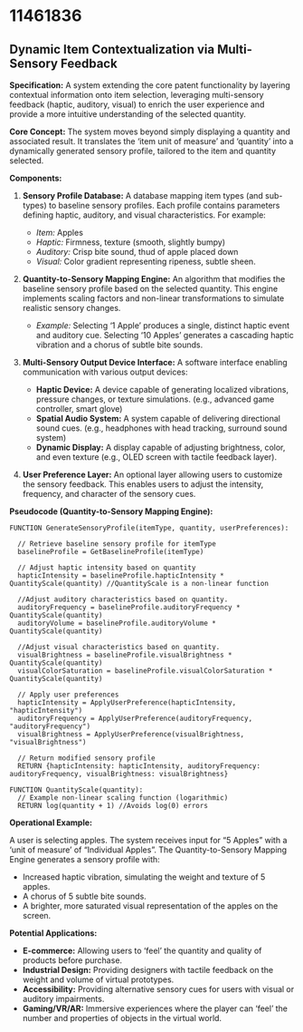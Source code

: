 # 11461836

## Dynamic Item Contextualization via Multi-Sensory Feedback

**Specification:** A system extending the core patent functionality by layering contextual information onto item selection, leveraging multi-sensory feedback (haptic, auditory, visual) to enrich the user experience and provide a more intuitive understanding of the selected quantity.

**Core Concept:**  The system moves beyond simply displaying a quantity and associated result. It translates the ‘item unit of measure’ and ‘quantity’ into a dynamically generated sensory profile, tailored to the item and quantity selected.

**Components:**

1.  **Sensory Profile Database:** A database mapping item types (and sub-types) to baseline sensory profiles.  Each profile contains parameters defining haptic, auditory, and visual characteristics.  For example:
    *   *Item:* Apples
    *   *Haptic:* Firmness, texture (smooth, slightly bumpy)
    *   *Auditory:* Crisp bite sound, thud of apple placed down
    *   *Visual:*  Color gradient representing ripeness, subtle sheen.

2.  **Quantity-to-Sensory Mapping Engine:** An algorithm that modifies the baseline sensory profile based on the selected quantity. This engine implements scaling factors and non-linear transformations to simulate realistic sensory changes.  
    *   *Example:*  Selecting ‘1 Apple’ produces a single, distinct haptic event and auditory cue.  Selecting ‘10 Apples’ generates a cascading haptic vibration and a chorus of subtle bite sounds.

3.  **Multi-Sensory Output Device Interface:**  A software interface enabling communication with various output devices:
    *   **Haptic Device:**  A device capable of generating localized vibrations, pressure changes, or texture simulations. (e.g., advanced game controller, smart glove)
    *   **Spatial Audio System:**  A system capable of delivering directional sound cues. (e.g., headphones with head tracking, surround sound system)
    *   **Dynamic Display:** A display capable of adjusting brightness, color, and even texture (e.g., OLED screen with tactile feedback layer).

4.  **User Preference Layer:** An optional layer allowing users to customize the sensory feedback.  This enables users to adjust the intensity, frequency, and character of the sensory cues.




**Pseudocode (Quantity-to-Sensory Mapping Engine):**

```
FUNCTION GenerateSensoryProfile(itemType, quantity, userPreferences):

  // Retrieve baseline sensory profile for itemType
  baselineProfile = GetBaselineProfile(itemType)

  // Adjust haptic intensity based on quantity
  hapticIntensity = baselineProfile.hapticIntensity * QuantityScale(quantity) //QuantityScale is a non-linear function
  
  //Adjust auditory characteristics based on quantity.
  auditoryFrequency = baselineProfile.auditoryFrequency * QuantityScale(quantity)
  auditoryVolume = baselineProfile.auditoryVolume * QuantityScale(quantity)

  //Adjust visual characteristics based on quantity.
  visualBrightness = baselineProfile.visualBrightness * QuantityScale(quantity)
  visualColorSaturation = baselineProfile.visualColorSaturation * QuantityScale(quantity)
  
  // Apply user preferences
  hapticIntensity = ApplyUserPreference(hapticIntensity, "hapticIntensity")
  auditoryFrequency = ApplyUserPreference(auditoryFrequency, "auditoryFrequency")
  visualBrightness = ApplyUserPreference(visualBrightness, "visualBrightness")

  // Return modified sensory profile
  RETURN {hapticIntensity: hapticIntensity, auditoryFrequency: auditoryFrequency, visualBrightness: visualBrightness}

FUNCTION QuantityScale(quantity):
  // Example non-linear scaling function (logarithmic)
  RETURN log(quantity + 1) //Avoids log(0) errors
```

**Operational Example:**

A user is selecting apples. The system receives input for “5 Apples” with a ‘unit of measure’ of “Individual Apples”.  The Quantity-to-Sensory Mapping Engine generates a sensory profile with:

*   Increased haptic vibration, simulating the weight and texture of 5 apples.
*   A chorus of 5 subtle bite sounds.
*   A brighter, more saturated visual representation of the apples on the screen.



**Potential Applications:**

*   **E-commerce:** Allowing users to ‘feel’ the quantity and quality of products before purchase.
*   **Industrial Design:**  Providing designers with tactile feedback on the weight and volume of virtual prototypes.
*   **Accessibility:**  Providing alternative sensory cues for users with visual or auditory impairments.
*   **Gaming/VR/AR:** Immersive experiences where the player can ‘feel’ the number and properties of objects in the virtual world.